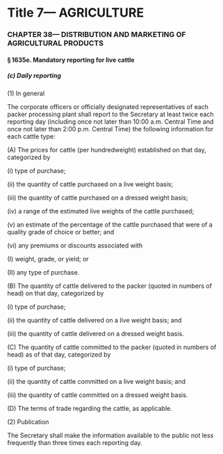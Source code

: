 
# Title 7— AGRICULTURE
### CHAPTER 38— DISTRIBUTION AND MARKETING OF AGRICULTURAL PRODUCTS
#### § 1635e. Mandatory reporting for live cattle
##### (c) Daily reporting

(1) In general

The corporate officers or officially designated representatives of each packer processing plant shall report to the Secretary at least twice each reporting day (including once not later than 10:00 a.m. Central Time and once not later than 2:00 p.m. Central Time) the following information for each cattle type:

(A) The prices for cattle (per hundredweight) established on that day, categorized by

(i) type of purchase;

(ii) the quantity of cattle purchased on a live weight basis;

(iii) the quantity of cattle purchased on a dressed weight basis;

(iv) a range of the estimated live weights of the cattle purchased;

(v) an estimate of the percentage of the cattle purchased that were of a quality grade of choice or better; and

(vi) any premiums or discounts associated with

(I) weight, grade, or yield; or

(II) any type of purchase.

(B) The quantity of cattle delivered to the packer (quoted in numbers of head) on that day, categorized by

(i) type of purchase;

(ii) the quantity of cattle delivered on a live weight basis; and

(iii) the quantity of cattle delivered on a dressed weight basis.

(C) The quantity of cattle committed to the packer (quoted in numbers of head) as of that day, categorized by

(i) type of purchase;

(ii) the quantity of cattle committed on a live weight basis; and

(iii) the quantity of cattle committed on a dressed weight basis.

(D) The terms of trade regarding the cattle, as applicable.

(2) Publication

The Secretary shall make the information available to the public not less frequently than three times each reporting day.
